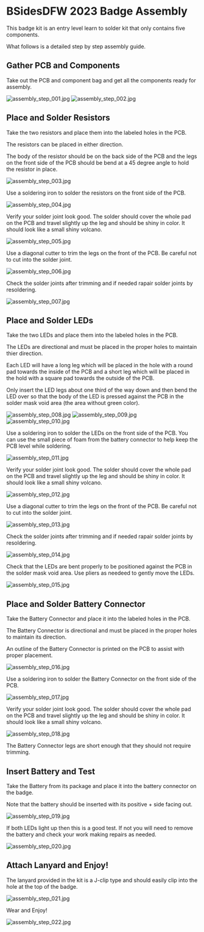 # BSidesDFW 2023 Badge Assembly

This badge kit is an entry level learn to solder kit that only contains five components.

What follows is a detailed step by step assembly guide.

## Gather PCB and Components

Take out the PCB and component bag and get all the components ready for assembly.

![assembly_step_001.jpg](images/assembly_step_001.jpg)
![assembly_step_002.jpg](images/assembly_step_002.jpg)

## Place and Solder Resistors

Take the two resistors and place them into the labeled holes in the PCB.

The resistors can be placed in either direction.

The body of the resistor should be on the back side of the PCB and the legs on the front side of the PCB should be bend at a 45 degree angle to hold the resistor in place.

![assembly_step_003.jpg](images/assembly_step_003.jpg)

Use a soldering iron to solder the resistors on the front side of the PCB.

![assembly_step_004.jpg](images/assembly_step_004.jpg)

Verify your solder joint look good.  The solder should cover the whole pad on the PCB and travel slightly up the leg and should be shiny in color.  It should look like a small shiny volcano.

![assembly_step_005.jpg](images/assembly_step_005.jpg)

Use a diagonal cutter to trim the legs on the front of the PCB.  Be careful not to cut into the solder joint.

![assembly_step_006.jpg](images/assembly_step_006.jpg)

Check the solder joints after trimming and if needed rapair solder joints by resoldering.

![assembly_step_007.jpg](images/assembly_step_007.jpg)

## Place and Solder LEDs

Take the two LEDs and place them into the labeled holes in the PCB.

The LEDs are directional and must be placed in the proper holes to maintain thier direction.

Each LED will have a long leg which will be placed in the hole with a round pad towards the inside of the PCB and a short leg which will be placed in the hold with a square pad towards the outside of the PCB.

Only insert the LED legs about one third of the way down and then bend the LED over so that the body of the LED is pressed against the PCB in the solder mask void area (the area without green color).

![assembly_step_008.jpg](images/assembly_step_008.jpg)
![assembly_step_009.jpg](images/assembly_step_009.jpg)
![assembly_step_010.jpg](images/assembly_step_010.jpg)

Use a soldering iron to solder the LEDs on the front side of the PCB.  You can use the small piece of foam from the battery connector to help keep the PCB level while soldering.

![assembly_step_011.jpg](images/assembly_step_011.jpg)

Verify your solder joint look good.  The solder should cover the whole pad on the PCB and travel slightly up the leg and should be shiny in color.  It should look like a small shiny volcano.

![assembly_step_012.jpg](images/assembly_step_012.jpg)

Use a diagonal cutter to trim the legs on the front of the PCB.  Be careful not to cut into the solder joint.

![assembly_step_013.jpg](images/assembly_step_013.jpg)

Check the solder joints after trimming and if needed rapair solder joints by resoldering.

![assembly_step_014.jpg](images/assembly_step_014.jpg)

Check that the LEDs are bent properly to be positioned against the PCB in the solder mask void area.  Use pliers as needeed to gently move the LEDs.

![assembly_step_015.jpg](images/assembly_step_015.jpg)

## Place and Solder Battery Connector

Take the Battery Connector and place it into the labeled holes in the PCB.

The Battery Connector is directional and must be placed in the proper holes to maintain its direction.

An outline of the Battery Connector is printed on the PCB to assist with proper placement.

![assembly_step_016.jpg](images/assembly_step_016.jpg)

Use a soldering iron to solder the Battery Connector on the front side of the PCB.

![assembly_step_017.jpg](images/assembly_step_017.jpg)

Verify your solder joint look good.  The solder should cover the whole pad on the PCB and travel slightly up the leg and should be shiny in color.  It should look like a small shiny volcano.

![assembly_step_018.jpg](images/assembly_step_018.jpg)

The Battery Connector legs are short enough that they should not require trimming.

## Insert Battery and Test

Take the Battery from its package and place it into the battery connector on the badge.

Note that the battery should be inserted with its positive + side facing out.

![assembly_step_019.jpg](images/assembly_step_019.jpg)

If both LEDs light up then this is a good test.  If not you will need to remove the battery and check your work making repairs as needed.

![assembly_step_020.jpg](images/assembly_step_020.jpg)

## Attach Lanyard and Enjoy!

The lanyard provided in the kit is a J-clip type and should easily clip into the hole at the top of the badge.

![assembly_step_021.jpg](images/assembly_step_021.jpg)

Wear and Enjoy!

![assembly_step_022.jpg](images/assembly_step_022.jpg)
